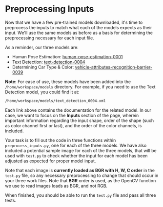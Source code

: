 # Preprocessing Inputs

Now that we have a few pre-trained models downloaded, it's time to preprocess the inputs
to match what each of the models expects as their input. We'll use the same models as before
as a basis for determining the preprocessing necessary for each input file.

As a reminder, our three models are:
- Human Pose Estimation: [human-pose-estimation-0001](https://docs.openvinotoolkit.org/latest/_models_intel_human_pose_estimation_0001_description_human_pose_estimation_0001.html)
- Text Detection: [text-detection-0004](http://docs.openvinotoolkit.org/latest/_models_intel_text_detection_0004_description_text_detection_0004.html)
- Determining Car Type & Color: [vehicle-attributes-recognition-barrier-0039](https://docs.openvinotoolkit.org/latest/_models_intel_vehicle_attributes_recognition_barrier_0039_description_vehicle_attributes_recognition_barrier_0039.html)

**Note:** For ease of use, these models have been added into the `/home/workspace/models`
directory. For example, if you need to use the Text Detection model, you could find it at:

```bash
/home/workspace/models/text_detection_0004.xml
```

Each link above contains the documentation for the related model. In our case, we want to 
focus on the **Inputs** section of the page, wherein important information regarding the input
shape, order of the shape (such as color channel first or last), and the order of the color
channels, is included.

Your task is to fill out the code in three functions within `preprocess_inputs.py`, one for 
each of the three models. We have also included a potential sample image for each of the 
three models, that will be used with `test.py` to check whether the
input for each model has been adjusted as expected for proper model input.

Note that each image is **currently loaded as BGR with H, W, C order** in the `test.py` file,
so any necessary preprocessing to change that should occur in your three work files. 
Note that **BGR** order is used, as the OpenCV function we use to read images loads as
BGR, and not RGB.

When finished, you should be able to run the `test.py` file and pass all three tests.